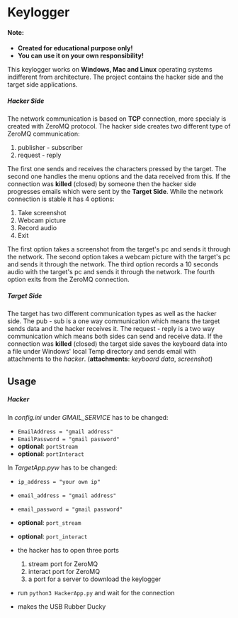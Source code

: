 # Keylogger

#### Note:
   - **Created for educational purpose only!**
   - **You can use it on your own responsibility!**

This keylogger works on **Windows, Mac and Linux** operating systems indifferent from architecture.
The project contains the hacker side and the target side applications.

##### Hacker Side
The network communication is based on **TCP** connection, more specialy is created with ZeroMQ protocol. The hacker side creates two different type of ZeroMQ communication:
   1. publisher - subscriber
   2. request - reply

   The first one sends and receives the characters pressed by the target.
   The second one handles the menu options and the data received from this.
If the connection was **killed** (closed) by someone then the hacker side progresses emails which were sent by the **Target Side**.
While the network connection is stable it has 4 options:
   1. Take screenshot
   2. Webcam picture
   3. Record audio
   4. Exit

   The first option takes a screenshot from the target's pc and sends it through the network.
   The second option takes a webcam picture with the target's pc and sends it through the network.
   The third option records a 10 seconds audio with the target's pc and sends it through the network.
   The fourth option exits from the ZeroMQ connection.

##### Target Side
The target has two different communication types as well as the hacker side. The pub - sub is a one way communication which means the target sends data and the hacker receives it. The request - reply is a two way communication which means both sides can send and receive data.
If the connection was **killed** (closed) the target side saves the keyboard data into a file under Windows' local Temp directory and sends email with attachments to the *hacker*. (__attachments__: *keyboard data*, *screenshot*)

## Usage
   ##### Hacker
   In *config.ini* under *GMAIL_SERVICE* has to be changed:
   - `EmailAddress = "gmail address"`
   - `EmailPassword = "gmail password"`
   - __optional__: `portStream`
   - __optional__: `portInteract`

   In *TargetApp.pyw* has to be changed:
   - `ip_address = "your own ip"`
   - `email_address = "gmail address"`
   - `email_password = "gmail password"`
   - __optional__: `port_stream`
   - __optional__: `port_interact`

   - the hacker has to open three ports
      1. stream port for ZeroMQ
      2. interact port for ZeroMQ
      3. a port for a server to download the keylogger
   - run `python3 HackerApp.py` and wait for the connection
   - makes the USB Rubber Ducky